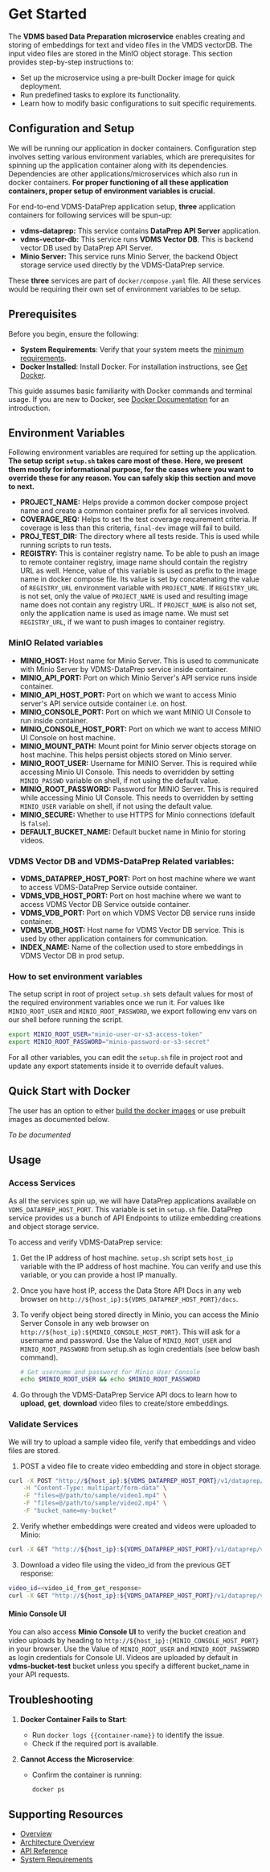 # Get Started

The **VDMS based Data Preparation microservice** enables creating and storing of embeddings for text and video files in the VMDS vectorDB. The input video files are stored in the MinIO object storage. This section provides step-by-step instructions to:

- Set up the microservice using a pre-built Docker image for quick deployment.
- Run predefined tasks to explore its functionality.
- Learn how to modify basic configurations to suit specific requirements.

## Configuration and Setup

We will be running our application in docker containers. Configuration step involves setting various environment variables, which are prerequisites for spinning up the application container along with its dependencies. Dependencies are other applications/microservices which also run in docker containers. **For proper functioning of all these application containers, proper setup of environment variables is crucial.**

For end-to-end VDMS-DataPrep application setup, **three** application containers for following services will be spun-up:

- **vdms-dataprep:** This service contains **DataPrep API Server** application.
- **vdms-vector-db:** This service runs **VDMS Vector DB**. This is backend vector DB used by DataPrep API Server.
- **Minio Server:** This service runs Minio Server, the backend Object storage service used directly by the VDMS-DataPrep service.

These **three** services are part of `docker/compose.yaml` file. All these services would be requiring their own set of environment variables to be setup.

## Prerequisites

Before you begin, ensure the following:

- **System Requirements**: Verify that your system meets the [minimum requirements](./system-requirements.md).
- **Docker Installed**: Install Docker. For installation instructions, see [Get Docker](https://docs.docker.com/get-docker/).

This guide assumes basic familiarity with Docker commands and terminal usage. If you are new to Docker, see [Docker Documentation](https://docs.docker.com/) for an introduction.

## Environment Variables

Following environment variables are required for setting up the application. **The setup script `setup.sh` takes care most of these. Here, we present them mostly for informational purpose, for the cases where you want to override these for any reason. You can safely skip this section and move to next.**

- **PROJECT_NAME:** Helps provide a common docker compose project name and create a common container prefix for all services involved.
- **COVERAGE_REQ:** Helps to set the test coverage requirement criteria. If coverage is less than this criteria, `final-dev` image will fail to build.
- **PROJ_TEST_DIR:** The directory where all tests reside. This is used while running scripts to run tests.
- **REGISTRY:** This is container registry name. To be able to push an image to remote container registry, image name should contain the registry URL as well. Hence, value of this variable is used as prefix to the image name in docker compose file. Its value is set by concatenating the value of `REGISTRY_URL` environment variable with `PROJECT_NAME`. If `REGISTRY_URL` is not set, only the value of `PROJECT_NAME` is used and resulting image name does not contain any registry URL. If `PROJECT_NAME` is also not set, only the application name is used as image name. We must set `REGISTRY_URL`, if we want to push images to container registry.

### MinIO Related variables
- **MINIO_HOST:** Host name for Minio Server. This is used to communicate with Minio Server by VDMS-DataPrep service inside container.
- **MINIO_API_PORT:** Port on which Minio Server's API service runs inside container.
- **MINIO_API_HOST_PORT:** Port on which we want to access Minio server's API service outside container i.e. on host.
- **MINIO_CONSOLE_PORT:** Port on which we want MINIO UI Console to run inside container.
- **MINIO_CONSOLE_HOST_PORT:** Port on which we want to access MINIO UI Console on host machine.
- **MINIO_MOUNT_PATH:** Mount point for Minio server objects storage on host machine. This helps persist objects stored on Minio server.
- **MINIO_ROOT_USER:** Username for MINIO Server. This is required while accessing Minio UI Console. This needs to overridden by setting `MINIO_PASSWD` variable on shell, if not using the default value.
- **MINIO_ROOT_PASSWORD:** Password for MINIO Server. This is required while accessing Minio UI Console. This needs to overridden by setting `MINIO_USER` variable on shell, if not using the default value.
- **MINIO_SECURE:** Whether to use HTTPS for Minio connections (default is `false`).
- **DEFAULT_BUCKET_NAME:** Default bucket name in Minio for storing videos.

### VDMS Vector DB and VDMS-DataPrep Related variables:
- **VDMS_DATAPREP_HOST_PORT:** Port on host machine where we want to access VDMS-DataPrep Service outside container.
- **VDMS_VDB_HOST_PORT:** Port on host machine where we want to access VDMS Vector DB Service outside container.
- **VDMS_VDB_PORT:** Port on which VDMS Vector DB service runs inside container.
- **VDMS_VDB_HOST:** Host name for VDMS Vector DB service. This is used by other application containers for communication.
- **INDEX_NAME:** Name of the collection used to store embeddings in VDMS Vector DB in prod setup.

### How to set environment variables

The setup script in root of project `setup.sh` sets default values for most of the required environment variables once we run it. For values like `MINIO_ROOT_USER` and `MINIO_ROOT_PASSWORD`, we export following env vars on our shell before running the script.

```bash
export MINIO_ROOT_USER="minio-user-or-s3-access-token"
export MINIO_ROOT_PASSWORD="minio-password-or-s3-secret"
```
For all other variables, you can edit the `setup.sh` file in project root and update any export statements inside it to override default values.

## Quick Start with Docker

The user has an option to either [build the docker images](./how-to-build-from-source.md#steps-to-build) or use prebuilt images as documented below.

_To be documented_

## Usage

### Access Services

As all the services spin up, we will have DataPrep applications available on `VDMS_DATAPREP_HOST_PORT`. This variable is set in `setup.sh` file. DataPrep service provides us a bunch of API Endpoints to utilize embedding creations and object storage service.

To access and verify VDMS-DataPrep service:

1. Get the IP address of host machine. `setup.sh` script sets `host_ip` variable with the IP address of host machine. You can verify and use this variable, or you can provide a host IP manually.

2. Once you have host IP, access the Data Store API Docs in any web browser on `http://${host_ip}:${VDMS_DATAPREP_HOST_PORT}/docs`.

3. To verify object being stored directly in Minio, you can access the Minio Server Console in any web browser on `http://${host_ip}:${MINIO_CONSOLE_HOST_PORT}`. This will ask for a username and password. Use the Value of `MINIO_ROOT_USER` and `MINIO_ROOT_PASSWORD` from setup.sh as login credentials (see below bash command).

   ```bash
   # Get username and password for Minio User Console
   echo $MINIO_ROOT_USER && echo $MINIO_ROOT_PASSWORD
   ```

4. Go through the VDMS-DataPrep Service API docs to learn how to **upload**, **get**, **download** video files to create/store embeddings.

### Validate Services

We will try to upload a sample video file, verify that embeddings and video files are stored.

1. POST a video file to create video embedding and store in object storage.

```bash
curl -X POST "http://${host_ip}:${VDMS_DATAPREP_HOST_PORT}/v1/dataprep/videos" \
    -H "Content-Type: multipart/form-data" \
    -F "files=@/path/to/sample/video1.mp4" \
    -F "files=@/path/to/sample/video2.mp4" \
    -F "bucket_name=my-bucket"
```

2. Verify whether embeddings were created and videos were uploaded to Minio:

```bash
curl -X GET "http://${host_ip}:${VDMS_DATAPREP_HOST_PORT}/v1/dataprep/videos?bucket_name=my-bucket"
```

3. Download a video file using the video_id from the previous GET response:

```bash
video_id=<video_id_from_get_response>
curl -X GET "http://${host_ip}:${VDMS_DATAPREP_HOST_PORT}/v1/dataprep/videos/download?video_id=${video_id}&bucket_name=my-bucket" -o downloaded_video.mp4
```

#### Minio Console UI

You can also access **Minio Console UI** to verify the bucket creation and video uploads by heading to `http://${host_ip}:{MINIO_CONSOLE_HOST_PORT}` in your browser. Use the Value of `MINIO_ROOT_USER` and `MINIO_ROOT_PASSWORD` as login credentials for Console UI. Videos are uploaded by default in **vdms-bucket-test** bucket unless you specify a different bucket_name in your API requests.

## Troubleshooting

1. **Docker Container Fails to Start**:
    - Run `docker logs {{container-name}}` to identify the issue.
    - Check if the required port is available.


2. **Cannot Access the Microservice**:
    - Confirm the container is running:
      ```bash
      docker ps
      ```

## Supporting Resources

* [Overview](Overview.md)
* [Architecture Overview](./overview-architecture.md)
* [API Reference](api-reference.md)
* [System Requirements](system-requirements.md)

